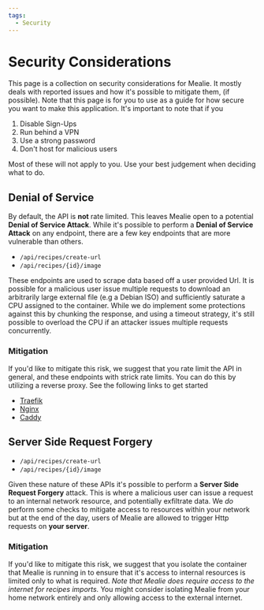 ```yaml
---
tags:
  - Security
---
```


# Security Considerations

This page is a collection on security considerations for Mealie. It mostly deals with reported issues and how it's possible to mitigate them, (if possible). Note that this page is for you to use as a guide for how secure you want to make this application. It's important to note that if you

1. Disable Sign-Ups
2. Run behind a VPN
3. Use a strong password
4. Don't host for malicious users

Most of these will not apply to you. Use your best judgement when deciding what to do.

## Denial of Service

By default, the API is **not** rate limited. This leaves Mealie open to a potential **Denial of Service Attack**. While it's possible to perform a **Denial of Service Attack** on any endpoint, there are a few key endpoints that are more vulnerable than others.

- `/api/recipes/create-url`
- `/api/recipes/{id}/image`

These endpoints are used to scrape data based off a user provided Url. It is possible for a malicious user issue multiple requests to download an arbitrarily large external file (e.g a Debian ISO) and sufficiently saturate a CPU assigned to the container. While we do implement some protections against this by chunking the response, and using a timeout strategy, it's still possible to overload the CPU if an attacker issues multiple requests concurrently.

### Mitigation

If you'd like to mitigate this risk, we suggest that you rate limit the API in general, and these endpoints with strick rate limits. You can do this by utilizing a reverse proxy. See the following links to get started

- [Traefik](https://doc.traefik.io/traefik/middlewares/http/ratelimit/)
- [Nginx](https://nginx.org/en/docs/http/ngx_http_limit_req_module.html)
- [Caddy](https://caddyserver.com/docs/modules/http.handlers.rate_limit)

## Server Side Request Forgery

- `/api/recipes/create-url`
- `/api/recipes/{id}/image`

Given these nature of these APIs it's possible to perform a **Server Side Request Forgery** attack. This is where a malicious user can issue a request to an internal network resource, and potentially exfiltrate data. We _do_ perform some checks to mitigate access to resources within your network but at the end of the day, users of Mealie are allowed to trigger Http requests on **your server**.

### Mitigation

If you'd like to mitigate this risk, we suggest that you isolate the container that Mealie is running in to ensure that it's access to internal resources is limited only to what is required. _Note that Mealie does require access to the internet for recipes imports._ You might consider isolating Mealie from your home network entirely and only allowing access to the external internet.

